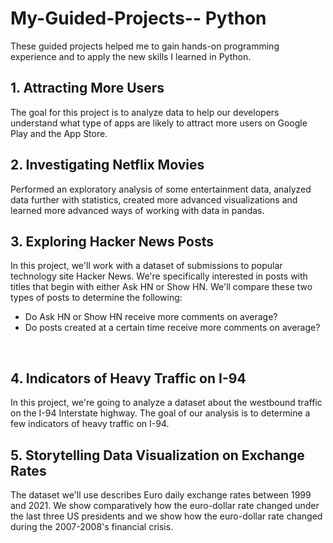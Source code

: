 # My-Guided-Projects-- Python
These guided projects helped me to gain hands-on programming experience and to apply the new skills I learned in Python.
<br />
## 1. Attracting More Users 
The goal for this project is to analyze data to help our developers understand what type of apps are likely to attract more users on Google Play and the App Store.
<br />
## 2. Investigating Netflix Movies
Performed an exploratory analysis of some entertainment data, analyzed data further with statistics, created more advanced visualizations and learned more advanced ways of working with data in pandas.
<br />
## 3. Exploring Hacker News Posts
In this project, we'll work with a dataset of submissions to popular technology site Hacker News. We're specifically interested in posts with titles that begin with either Ask HN or Show HN. We'll compare these two types of posts to determine the following:
- Do Ask HN or Show HN receive more comments on average?
- Do posts created at a certain time receive more comments on average?
<br />

## 4. Indicators of Heavy Traffic on I-94
In this project, we're going to analyze a dataset about the westbound traffic on the I-94 Interstate highway. 
The goal of our analysis is to determine a few indicators of heavy traffic on I-94. 
<br />

## 5. Storytelling Data Visualization on Exchange Rates
The dataset we'll use describes Euro daily exchange rates between 1999 and 2021. We show comparatively how the euro-dollar rate changed under the last three US presidents and we show how the euro-dollar rate changed during the 2007-2008's financial crisis.
